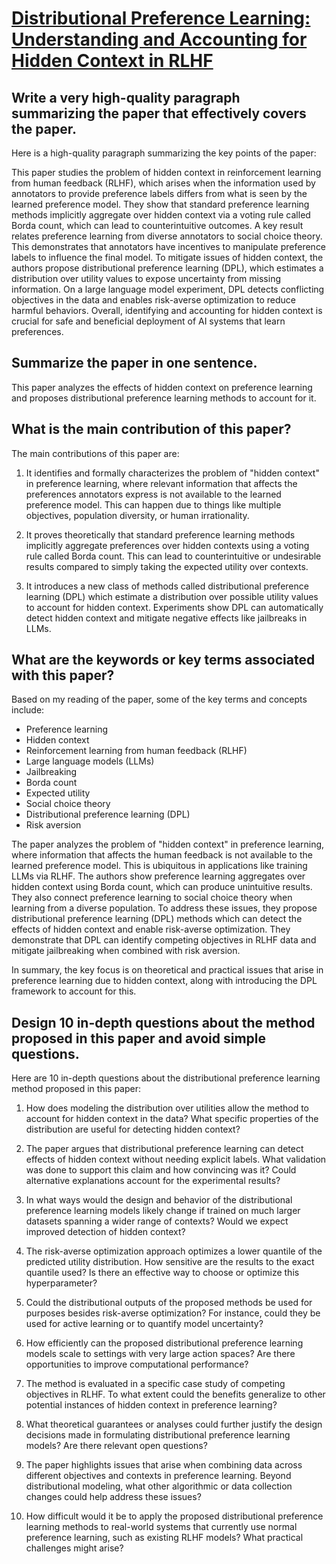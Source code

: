 # [Distributional Preference Learning: Understanding and Accounting for   Hidden Context in RLHF](https://arxiv.org/abs/2312.08358)

## Write a very high-quality paragraph summarizing the paper that effectively covers the paper.

 Here is a high-quality paragraph summarizing the key points of the paper:

This paper studies the problem of hidden context in reinforcement learning from human feedback (RLHF), which arises when the information used by annotators to provide preference labels differs from what is seen by the learned preference model. They show that standard preference learning methods implicitly aggregate over hidden context via a voting rule called Borda count, which can lead to counterintuitive outcomes. A key result relates preference learning from diverse annotators to social choice theory. This demonstrates that annotators have incentives to manipulate preference labels to influence the final model. To mitigate issues of hidden context, the authors propose distributional preference learning (DPL), which estimates a distribution over utility values to expose uncertainty from missing information. On a large language model experiment, DPL detects conflicting objectives in the data and enables risk-averse optimization to reduce harmful behaviors. Overall, identifying and accounting for hidden context is crucial for safe and beneficial deployment of AI systems that learn preferences.


## Summarize the paper in one sentence.

 This paper analyzes the effects of hidden context on preference learning and proposes distributional preference learning methods to account for it.


## What is the main contribution of this paper?

 The main contributions of this paper are:

1) It identifies and formally characterizes the problem of "hidden context" in preference learning, where relevant information that affects the preferences annotators express is not available to the learned preference model. This can happen due to things like multiple objectives, population diversity, or human irrationality.

2) It proves theoretically that standard preference learning methods implicitly aggregate preferences over hidden contexts using a voting rule called Borda count. This can lead to counterintuitive or undesirable results compared to simply taking the expected utility over contexts.

3) It introduces a new class of methods called distributional preference learning (DPL) which estimate a distribution over possible utility values to account for hidden context. Experiments show DPL can automatically detect hidden context and mitigate negative effects like jailbreaks in LLMs.


## What are the keywords or key terms associated with this paper?

 Based on my reading of the paper, some of the key terms and concepts include:

- Preference learning
- Hidden context
- Reinforcement learning from human feedback (RLHF)
- Large language models (LLMs)
- Jailbreaking
- Borda count
- Expected utility
- Social choice theory
- Distributional preference learning (DPL)
- Risk aversion

The paper analyzes the problem of "hidden context" in preference learning, where information that affects the human feedback is not available to the learned preference model. This is ubiquitous in applications like training LLMs via RLHF. The authors show preference learning aggregates over hidden context using Borda count, which can produce unintuitive results. They also connect preference learning to social choice theory when learning from a diverse population. To address these issues, they propose distributional preference learning (DPL) methods which can detect the effects of hidden context and enable risk-averse optimization. They demonstrate that DPL can identify competing objectives in RLHF data and mitigate jailbreaking when combined with risk aversion.

In summary, the key focus is on theoretical and practical issues that arise in preference learning due to hidden context, along with introducing the DPL framework to account for this.


## Design 10 in-depth questions about the method proposed in this paper and avoid simple questions.

 Here are 10 in-depth questions about the distributional preference learning method proposed in this paper:

1. How does modeling the distribution over utilities allow the method to account for hidden context in the data? What specific properties of the distribution are useful for detecting hidden context?

2. The paper argues that distributional preference learning can detect effects of hidden context without needing explicit labels. What validation was done to support this claim and how convincing was it? Could alternative explanations account for the experimental results?  

3. In what ways would the design and behavior of the distributional preference learning models likely change if trained on much larger datasets spanning a wider range of contexts? Would we expect improved detection of hidden context?

4. The risk-averse optimization approach optimizes a lower quantile of the predicted utility distribution. How sensitive are the results to the exact quantile used? Is there an effective way to choose or optimize this hyperparameter?

5. Could the distributional outputs of the proposed methods be used for purposes besides risk-averse optimization? For instance, could they be used for active learning or to quantify model uncertainty?

6. How efficiently can the proposed distributional preference learning models scale to settings with very large action spaces? Are there opportunities to improve computational performance?

7. The method is evaluated in a specific case study of competing objectives in RLHF. To what extent could the benefits generalize to other potential instances of hidden context in preference learning?  

8. What theoretical guarantees or analyses could further justify the design decisions made in formulating distributional preference learning models? Are there relevant open questions?

9. The paper highlights issues that arise when combining data across different objectives and contexts in preference learning. Beyond distributional modeling, what other algorithmic or data collection changes could help address these issues?

10. How difficult would it be to apply the proposed distributional preference learning methods to real-world systems that currently use normal preference learning, such as existing RLHF models? What practical challenges might arise?
